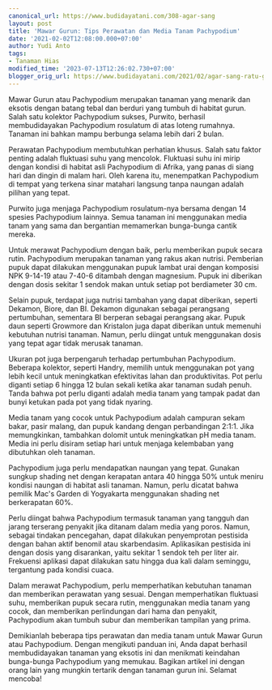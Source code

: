 ```yaml
---
canonical_url: https://www.budidayatani.com/308-agar-sang
layout: post
title: 'Mawar Gurun: Tips Perawatan dan Media Tanam Pachypodium'
date: '2021-02-02T12:08:00.000+07:00'
author: Yudi Anto
tags:
- Tanaman Hias
modified_time: '2023-07-13T12:26:02.730+07:00'
blogger_orig_url: https://www.budidayatani.com/2021/02/agar-sang-ratu-gurun-selalu-tampil-prima.html
---
```


Mawar Gurun atau Pachypodium merupakan tanaman yang menarik dan eksotis dengan batang tebal dan berduri yang tumbuh di habitat gurun. Salah satu kolektor Pachypodium sukses, Purwito, berhasil membudidayakan Pachypodium rosulatum di atas loteng rumahnya. Tanaman ini bahkan mampu berbunga selama lebih dari 2 bulan.

Perawatan Pachypodium membutuhkan perhatian khusus. Salah satu faktor penting adalah fluktuasi suhu yang mencolok. Fluktuasi suhu ini mirip dengan kondisi di habitat asli Pachypodium di Afrika, yang panas di siang hari dan dingin di malam hari. Oleh karena itu, menempatkan Pachypodium di tempat yang terkena sinar matahari langsung tanpa naungan adalah pilihan yang tepat.

Purwito juga menjaga Pachypodium rosulatum-nya bersama dengan 14 spesies Pachypodium lainnya. Semua tanaman ini menggunakan media tanam yang sama dan bergantian memamerkan bunga-bunga cantik mereka.

Untuk merawat Pachypodium dengan baik, perlu memberikan pupuk secara rutin. Pachypodium merupakan tanaman yang rakus akan nutrisi. Pemberian pupuk dapat dilakukan menggunakan pupuk lambat urai dengan komposisi NPK 9-14-19 atau 7-40-6 ditambah dengan magnesium. Pupuk ini diberikan dengan dosis sekitar 1 sendok makan untuk setiap pot berdiameter 30 cm.

Selain pupuk, terdapat juga nutrisi tambahan yang dapat diberikan, seperti Dekamon, Biore, dan BI. Dekamon digunakan sebagai perangsang pertumbuhan, sementara BI berperan sebagai perangsang akar. Pupuk daun seperti Growmore dan Kristalon juga dapat diberikan untuk memenuhi kebutuhan nutrisi tanaman. Namun, perlu diingat untuk menggunakan dosis yang tepat agar tidak merusak tanaman.

Ukuran pot juga berpengaruh terhadap pertumbuhan Pachypodium. Beberapa kolektor, seperti Handry, memilih untuk menggunakan pot yang lebih kecil untuk meningkatkan efektivitas lahan dan produktivitas. Pot perlu diganti setiap 6 hingga 12 bulan sekali ketika akar tanaman sudah penuh. Tanda bahwa pot perlu diganti adalah media tanam yang tampak padat dan bunyi ketukan pada pot yang tidak nyaring.

Media tanam yang cocok untuk Pachypodium adalah campuran sekam bakar, pasir malang, dan pupuk kandang dengan perbandingan 2:1:1. Jika memungkinkan, tambahkan dolomit untuk meningkatkan pH media tanam. Media ini perlu disiram setiap hari untuk menjaga kelembaban yang dibutuhkan oleh tanaman.

Pachypodium juga perlu mendapatkan naungan yang tepat. Gunakan sungkup shading net dengan kerapatan antara 40 hingga 50% untuk meniru kondisi naungan di habitat asli tanaman. Namun, perlu dicatat bahwa pemilik Mac's Garden di Yogyakarta menggunakan shading net berkerapatan 60%.

Perlu diingat bahwa Pachypodium termasuk tanaman yang tangguh dan jarang terserang penyakit jika ditanam dalam media yang poros. Namun, sebagai tindakan pencegahan, dapat dilakukan penyemprotan pestisida dengan bahan aktif benomil atau skarbendasim. Aplikasikan pestisida ini dengan dosis yang disarankan, yaitu sekitar 1 sendok teh per liter air. Frekuensi aplikasi dapat dilakukan satu hingga dua kali dalam seminggu, tergantung pada kondisi cuaca.

Dalam merawat Pachypodium, perlu memperhatikan kebutuhan tanaman dan memberikan perawatan yang sesuai. Dengan memperhatikan fluktuasi suhu, memberikan pupuk secara rutin, menggunakan media tanam yang cocok, dan memberikan perlindungan dari hama dan penyakit, Pachypodium akan tumbuh subur dan memberikan tampilan yang prima.

Demikianlah beberapa tips perawatan dan media tanam untuk Mawar Gurun atau Pachypodium. Dengan mengikuti panduan ini, Anda dapat berhasil membudidayakan tanaman yang eksotis ini dan menikmati keindahan bunga-bunga Pachypodium yang memukau. Bagikan artikel ini dengan orang lain yang mungkin tertarik dengan tanaman gurun ini. Selamat mencoba!

